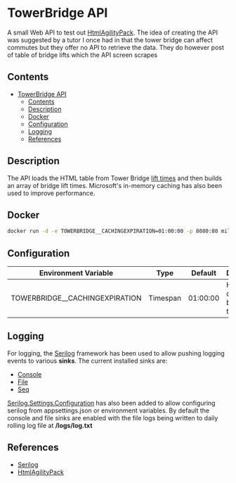 # TowerBridge API

A small Web API to test out [HtmlAgilityPack](https://html-agility-pack.net/). The idea of creating the API was suggested by a tutor I once had in that the tower bridge can affect commutes but they offer no API to retrieve the data. They do however post of table of bridge lifts which the API screen scrapes

## Contents

- [TowerBridge API](#towerbridge-api)
  - [Contents](#contents)
  - [Description](#description)
  - [Docker](#docker)
  - [Configuration](#configuration)
  - [Logging](#logging)
  - [References](#references)

## Description

The API loads the HTML table from Tower Bridge [lift times](https://www.towerbridge.org.uk/lift-times) and then builds an array of bridge lift times. Microsoft's in-memory caching has also been used to improve performance.

## Docker

``` Bash
docker run -d -e TOWERBRIDGE__CACHINGEXPIRATION=01:00:00 -p 8080:80 milkyjoe93:towerbridge/api
```

## Configuration

|Environment Variable|Type|Default|Description|
|-|-|-|-|
|TOWERBRIDGE__CACHINGEXPIRATION|Timespan|01:00:00|How long to cache the bridge lift timetable|

## Logging

For logging, the [Serilog](https://serilog.net/) framework has been used to allow pushing logging events to various **sinks**. The current installed sinks are:

- [Console](https://github.com/serilog/serilog-sinks-console)
- [File](https://github.com/serilog/serilog-sinks-file)
- [Seq](https://github.com/datalust/serilog-sinks-seq)

[Serilog.Settings.Configuration](https://github.com/serilog/serilog-settings-configuration/) has also been added to allow configuring serilog from appsettings.json or environment variables. By default the console and file sinks are enabled with the file logs being written to daily rolling log file at **/logs/log.txt**

## References

- [Serilog](https://serilog.net/)
- [HtmlAgilityPack](https://html-agility-pack.net/)